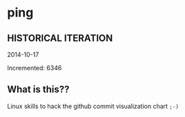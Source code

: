 # ping

## HISTORICAL ITERATION
2014-10-17

Incremented: 6346

## What is this?? 
Linux skills to hack the github commit visualization chart `;-)`
